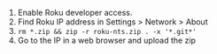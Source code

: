 1. Enable Roku developer access.
2. Find Roku IP address in Settings > Network > About
3. `rm *.zip && zip -r roku-nts.zip . -x '*.git*'`
4. Go to the IP in a web browser and upload the zip

